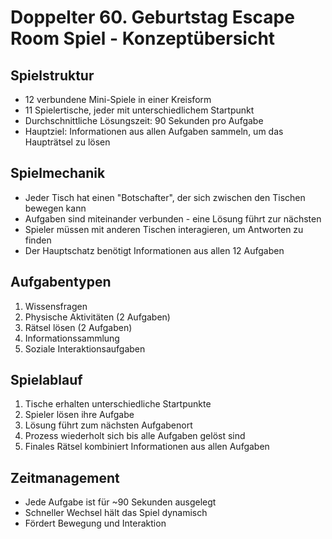 # Doppelter 60. Geburtstag Escape Room Spiel - Konzeptübersicht

## Spielstruktur
- 12 verbundene Mini-Spiele in einer Kreisform
- 11 Spielertische, jeder mit unterschiedlichem Startpunkt
- Durchschnittliche Lösungszeit: 90 Sekunden pro Aufgabe
- Hauptziel: Informationen aus allen Aufgaben sammeln, um das Haupträtsel zu lösen

## Spielmechanik
- Jeder Tisch hat einen "Botschafter", der sich zwischen den Tischen bewegen kann
- Aufgaben sind miteinander verbunden - eine Lösung führt zur nächsten
- Spieler müssen mit anderen Tischen interagieren, um Antworten zu finden
- Der Hauptschatz benötigt Informationen aus allen 12 Aufgaben

## Aufgabentypen
1. Wissensfragen
2. Physische Aktivitäten (2 Aufgaben)
3. Rätsel lösen (2 Aufgaben)
4. Informationssammlung
5. Soziale Interaktionsaufgaben

## Spielablauf
1. Tische erhalten unterschiedliche Startpunkte
2. Spieler lösen ihre Aufgabe
3. Lösung führt zum nächsten Aufgabenort
4. Prozess wiederholt sich bis alle Aufgaben gelöst sind
5. Finales Rätsel kombiniert Informationen aus allen Aufgaben

## Zeitmanagement
- Jede Aufgabe ist für ~90 Sekunden ausgelegt
- Schneller Wechsel hält das Spiel dynamisch
- Fördert Bewegung und Interaktion
